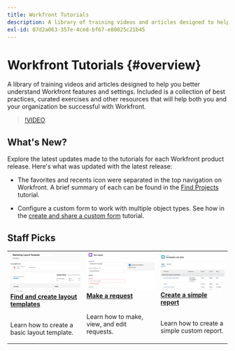 ```yaml
---
title: Workfront Tutorials
description: A library of training videos and articles designed to help you better understand Workfront features and settings.  Included is a collection of best practices, curated exercises and other resources that will help both you and your organization be successful with Workfront.
exl-id: 07d2a063-357e-4ced-bf67-e80025c21b45
---
```

# Workfront Tutorials {#overview}

A library of training videos and articles designed to help you better understand Workfront features and settings.  Included is a collection of best practices, curated exercises and other resources that will help both you and your organization be successful with Workfront.

>[!VIDEO](https://video.tv.adobe.com/v/335063/?quality=12)

<!-- 

This is the landing page of the user guide. It should be the first list item in the TOC.md file. 
See other user landing pages to get ideas. 

-->

<div id="whats-new-section">
  
## What's New?

Explore the latest updates made to the tutorials for each Workfront product release. Here's what was updated with the latest release:

* The favorites and recents icon were separated in the top navigation on Workfront. A brief summary of each can be found in the <a href="/help/manage-work/projects/find-projects.md">Find Projects</a> tutorial.

* Configure a custom form to work with multiple object types. See how in the <a href="/help/custom-data/custom-forms/custom-forms-creating-and-sharing-a-custom-form.md">create and share a custom form</a> tutorial.

</div>

<div id="recs-overview-body-1"></div>
<div id="recs-overview-body-2"></div>
<div id="recs-overview-body-3"></div>
<div id="recs-overview-body-4"></div>
<div id="recs-overview-body-5"></div>
<div id="recs-overview-body-6"></div>

<div id="staff-picks-section">
  
## Staff Picks

<table>
  <tr>
   <td>
      <a href="/help/administration-and-setup/layout-templates/find-layout-templates.md">
      <img alt="Find and create layout templates" src="./assets/ltemp_01.png"/>
      </a>
      <div>
         <a href="/help/administration-and-setup/layout-templates/find-layout-templates.md"><strong>Find and create layout templates</strong></a>
<!----         <br/><em>foo</em> --->
      </div>
      <p>
        <br/>
         Learn how to create a basic layout template.
      </p>
    </td>
   <td>
      <a href="/help/manage-work/issues-requests/make-a-request.md">
      <img alt="Make a request" src="./assets/nrequest_01.png"/>
      </a>
      <div>
         <a href="/help/manage-work/issues-requests/make-a-request.md"><strong>Make a request</strong></a>
<!----         <br/><em>foo</em> --->
      </div>
      <p>
      <br/>
         Learn how to make, view, and edit requests.
      </p>

   <td>
      <a href="/help/reporting/basic-reporting/create-a-simple-report.md">
      <img alt="Create a simple report" src="./assets/sreport_01.png"/>
      </a>
      <div>
         <a href="/help/reporting/basic-reporting/create-a-simple-report.md"><strong>Create a simple report</strong></a>
<!----         <br/><em>foo</em> --->
      </div>
      <p>
        <br/>
         Learn how to create a simple custom report.
      </p>
    </td>
  </tr>
</table>
  
</div>
